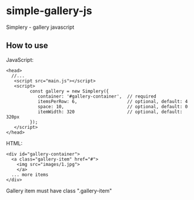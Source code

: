 # simple-gallery-js
Simplery - gallery javascript

## How to use

JavaScript:
```
<head>
  //...
   <script src="main.js"></script>
   <script>
		 const gallery = new Simplery({
		 	container: '#gallery-container',  // required
		 	itemsPerRow: 6,                   // optional, default: 4
		 	space: 10,                        // optional, default: 0
		 	itemWidth: 320                    // optional, default: 320px
	   	 });
   </script>
</head>
```

HTML:
```
<div id="gallery-container">
  <a class="gallery-item" href="#">
    <img src="images/1.jpg">
	</a>
  ... more items
</div>
```
Gallery item must have class ".gallery-item"
